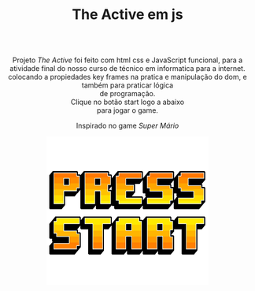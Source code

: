 <h1 align="center"> The Active em js </h1>

  <div align="center">
  <br/>
    <br/>
  <p>
    Projeto <i>The Active</i> foi feito com html css e JavaScript funcional, para a atividade final do nosso curso de técnico em informatica para a internet. <br/>
    colocando a propiedades key frames na pratica e manipulação do dom, e também para praticar lógica <br/>
    de programação.<br>
    Clique no botão start logo a abaixo <br/>
    para jogar o game.
  </p>

  <p>Inspirado no game <i>Super Mário<i><p>
  </div>
  
  <div align="center">
  <a href=""><img width="330px" height="300px" src="./imagens/start.gif" /></a>
  </div>
  
  
 

